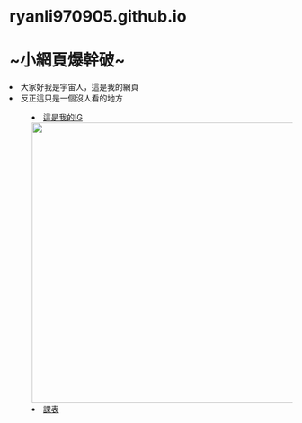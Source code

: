# ryanli970905.github.io
<!DOCTYPE html>
<html>
<head>
	<title>這裡是小型網頁</title>
</head>
<body>
	<H1><front color = #ff0000> ~小網頁爆幹破~</front></h1>
<LI>大家好我是宇宙人，這是我的網頁
	<LI>反正這只是一個沒人看的地方
		<MENU>
			<p>
				<LI><A HREF="https://www.instagram.com/lyj_970905/">這是我的IG</A>
					<img src="https://encrypted-tbn0.gstatic.com/images?q=tbn:ANd9GcSslPyHK3QwsyyJxjeBSMzsi6KonGW1YcOWOA&s" align=right height=500>
					<LI><A HREF="file:///C:/Users/USER/Desktop/%E9%9B%9C%E7%89%A9/%E5%AD%B8%E7%A7%91/%E5%80%8B%E4%BA%BA/%E5%80%8B%E4%BA%BA%E4%BD%9C%E6%A5%AD/20241211-1.html">課表
						</P>
						</MENU>
</body>
</html>
